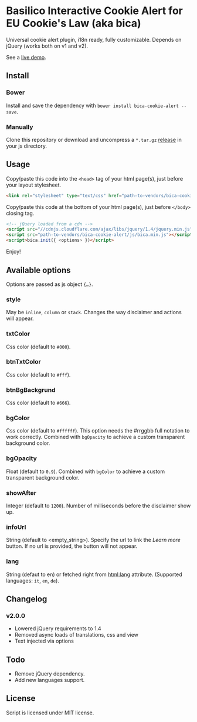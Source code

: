 # Basilico Interactive Cookie Alert for EU Cookie's Law (aka bica)

Universal cookie alert plugin, i18n ready, fully customizable. Depends on jQuery (works both on v1 and v2).

See a [live demo](http://www.basili.co?ref=gh).
  
  
## Install

### Bower 

Install and save the dependency with `bower install bica-cookie-alert --save`.

### Manually

Clone this repository or download and uncompress a `*.tar.gz` [release](https://github.com/basilico/bica-cookie-alert/releases) in your js directory.
  
  
## Usage

Copy/paste this code into the `<head>` tag of your html page(s), just before your layout stylesheet.

```html
<link rel="stylesheet" type="text/css" href="path-to-vendors/bica-cookie-alert/css/cookie.min.css">
```

Copy/paste this code at the bottom of your html page(s), just before `</body>` closing tag.

```html
<!-- jQuery loaded from a cdn -->
<script src="//cdnjs.cloudflare.com/ajax/libs/jquery/1.4/jquery.min.js"></script>
<script src="path-to-vendors/bica-cookie-alert/js/bica.min.js"></script>
<script>bica.init({ <options> })</script>
```

Enjoy!
  
  
## Available options

Options are passed as js object `{…}`.

### style

May be `inline`, `column` or `stack`. Changes the way disclaimer and actions will appear.

### txtColor

Css color (default to `#000`).

### btnTxtColor

Css color (default to `#fff`).

### btnBgBackgrund

Css color (default to `#666`).

### bgColor

Css color (default to `#ffffff`). This option needs the #rrggbb full notation to work correctly. Combined with `bgOpacity` to achieve a custom transparent background color.

### bgOpacity

Float (default to `0.9`). Combined with `bgColor` to achieve a custom transparent background color.

### showAfter

Integer (default to `1200`). Number of milliseconds before the disclaimer show up.

### infoUrl

String (default to <empty_string>). Specify the url to link the *Learn more* button. If no url is provided, the button will not appear.

### lang

String (defaut to en) or fetched right from <html:lang> attribute. (Supported languages: `it`, `en`, `de`).


## Changelog

### v2.0.0

- Lowered jQuery requirements to 1.4
- Removed async loads of translations, css and view
- Text injected via options
  

## Todo

- Remove jQuery dependency.
- Add new languages support.
  
  
## License

Script is licensed under MIT license.
